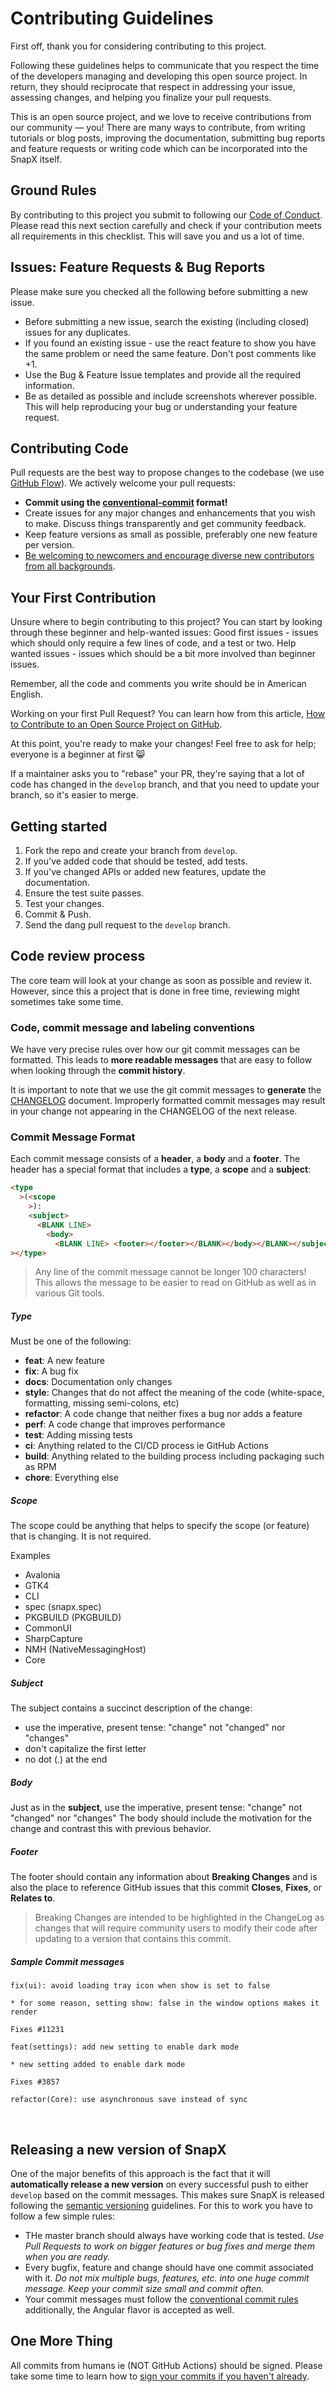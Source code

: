 # Contributing Guidelines

First off, thank you for considering contributing to this project.

Following these guidelines helps to communicate that you respect the time of the developers managing and developing this open source project. In return, they should reciprocate that respect in addressing your issue, assessing changes, and helping you finalize your pull requests.

This is an open source project, and we love to receive contributions from our community — you! There are many ways to contribute, from writing tutorials or blog posts, improving the documentation, submitting bug reports and feature requests or writing code which can be incorporated into the SnapX itself.

## Ground Rules

By contributing to this project you submit to following our [Code of Conduct](./CODE_OF_CONDUCT.md). Please read this next section carefully and check if your contribution meets all requirements in this checklist. This will save you and us a lot of time.

## Issues: Feature Requests & Bug Reports

Please make sure you checked all the following before submitting a new issue.

- Before submitting a new issue, search the existing (including closed) issues for any duplicates.
- If you found an existing issue - use the react feature to show you have the same problem or need the same feature. Don't post comments like +1.
- Use the Bug & Feature Issue templates and provide all the required information.
- Be as detailed as possible and include screenshots wherever possible. This will help reproducing your bug or understanding your feature request.

## Contributing Code

Pull requests are the best way to propose changes to the codebase (we use [GitHub Flow](https://docs.github.com/en/get-started/quickstart/github-flow)). We actively welcome your pull requests:

- **Commit using the [conventional-commit](https://www.conventionalcommits.org/en/v1.0.0/) format!**
- Create issues for any major changes and enhancements that you wish to make. Discuss things transparently and get community feedback.
- Keep feature versions as small as possible, preferably one new feature per version.
- [Be welcoming to newcomers and encourage diverse new contributors from all backgrounds](./CODE_OF_CONDUCT.md).

## Your First Contribution

Unsure where to begin contributing to this project? You can start by looking through these beginner and help-wanted issues: Good first issues - issues which should only require a few lines of code, and a test or two. Help wanted issues - issues which should be a bit more involved than beginner issues.

Remember, all the code and comments you write should be in American English.

Working on your first Pull Request? You can learn how from this article, [How to Contribute to an Open Source Project on GitHub](https://docs.github.com/en/get-started/exploring-projects-on-github/contributing-to-a-project).

At this point, you're ready to make your changes! Feel free to ask for help; everyone is a beginner at first :smile_cat:

If a maintainer asks you to "rebase" your PR, they're saying that a lot of code has changed in the `develop` branch, and that you need to update your branch, so it's easier to merge.

## Getting started

1. Fork the repo and create your branch from `develop`.
2. If you've added code that should be tested, add tests.
3. If you've changed APIs or added new features, update the documentation.
4. Ensure the test suite passes.
5. Test your changes.
6. Commit & Push.
7. Send the dang pull request to the `develop` branch.

## Code review process

The core team will look at your change as soon as possible and review it. However, since this a project that is done in free time, reviewing might sometimes take some time.

### Code, commit message and labeling conventions

We have very precise rules over how our git commit messages can be formatted. This leads to **more readable messages** that are easy to follow when looking through the **commit history**.

It is important to note that we use the git commit messages to **generate** the [CHANGELOG](./CHANGELOG.md) document. Improperly formatted commit messages may result in your change not appearing in the CHANGELOG of the next release.

### <a name="commit-message-format"></a> Commit Message Format

Each commit message consists of a **header**, a **body** and a **footer**. The header has a special format that includes a **type**, a **scope** and a **subject**:

```html
<type
  >(<scope
    >):
    <subject>
      <BLANK LINE>
        <body>
          <BLANK LINE> <footer></footer></BLANK></body></BLANK></subject></scope
></type>
```

> Any line of the commit message cannot be longer 100 characters!<br/> This allows the message to be easier to read on GitHub as well as in various Git tools.

##### Type

Must be one of the following:

- **feat**: A new feature
- **fix**: A bug fix
- **docs**: Documentation only changes
- **style**: Changes that do not affect the meaning of the code (white-space, formatting, missing semi-colons, etc)
- **refactor**: A code change that neither fixes a bug nor adds a feature
- **perf**: A code change that improves performance
- **test**: Adding missing tests
- **ci**: Anything related to the CI/CD process ie GitHub Actions
- **build**: Anything related to the building process including packaging such as RPM
- **chore**: Everything else

##### Scope

The scope could be anything that helps to specify the scope (or feature) that is changing.
It is not required.

Examples

- Avalonia
- GTK4
- CLI
- spec (snapx.spec)
- PKGBUILD (PKGBUILD)
- CommonUI
- SharpCapture
- NMH (NativeMessagingHost)
- Core

##### Subject

The subject contains a succinct description of the change:

- use the imperative, present tense: "change" not "changed" nor "changes"
- don't capitalize the first letter
- no dot (.) at the end

##### Body

Just as in the **subject**, use the imperative, present tense: "change" not "changed" nor "changes" The body should include the motivation for the change and contrast this with previous behavior.

##### Footer

The footer should contain any information about **Breaking Changes** and is also the place to reference GitHub issues that this commit **Closes**, **Fixes**, or **Relates to**.

> Breaking Changes are intended to be highlighted in the ChangeLog as changes that will require community users to modify their code after updating to a version that contains this commit.

##### Sample Commit messages

```text
fix(ui): avoid loading tray icon when show is set to false

* for some reason, setting show: false in the window options makes it render

Fixes #11231
```

```text
feat(settings): add new setting to enable dark mode

* new setting added to enable dark mode

Fixes #3857
```

````text
refactor(Core): use asynchronous save instead of sync
````

<br/>

## Releasing a new version of SnapX

One of the major benefits of this approach is the fact that it will **automatically release a new version** on every successful push to either `develop` based on the commit messages. This makes sure SnapX is released following the [semantic versioning](https://semver.org/) guidelines. For this to work you have to follow a few simple rules:

- THe master branch should always have working code that is tested. _Use Pull Requests to work on bigger features or bug fixes and merge them when you are ready._
- Every bugfix, feature and change should have one commit associated with it. _Do not mix multiple bugs, features, etc. into one huge commit message. Keep your commit size small and commit often._
- Your commit messages must follow the [conventional commit rules](https://www.conventionalcommits.org/) additionally, the Angular flavor is accepted as well.

## One More Thing

All commits from humans ie (NOT GitHub Actions) should be signed. Please take some time to learn how to [sign your commits if you haven't already](https://docs.github.com/en/authentication/managing-commit-signature-verification/signing-commits).
